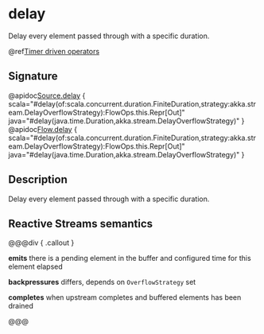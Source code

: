 # delay

Delay every element passed through with a specific duration.

@ref[Timer driven operators](../index.md#timer-driven-operators)

## Signature

@apidoc[Source.delay](Source) { scala="#delay(of:scala.concurrent.duration.FiniteDuration,strategy:akka.stream.DelayOverflowStrategy):FlowOps.this.Repr[Out]" java="#delay(java.time.Duration,akka.stream.DelayOverflowStrategy)" }
@apidoc[Flow.delay](Flow) { scala="#delay(of:scala.concurrent.duration.FiniteDuration,strategy:akka.stream.DelayOverflowStrategy):FlowOps.this.Repr[Out]" java="#delay(java.time.Duration,akka.stream.DelayOverflowStrategy)" }


## Description

Delay every element passed through with a specific duration.

## Reactive Streams semantics

@@@div { .callout }

**emits** there is a pending element in the buffer and configured time for this element elapsed

**backpressures** differs, depends on `OverflowStrategy` set

**completes** when upstream completes and buffered elements has been drained


@@@

